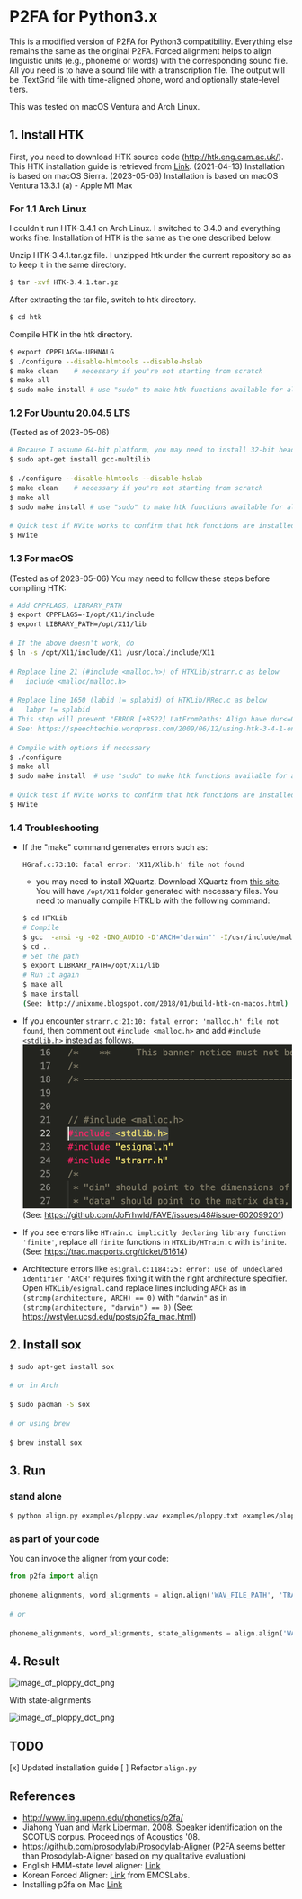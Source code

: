 # P2FA for Python3.x

This is a modified version of P2FA for Python3 compatibility.
Everything else remains the same as the original P2FA.
Forced alignment helps to align linguistic units (e.g., phoneme or
words) with the corresponding sound file. All you need is to have a
sound file with a transcription file.
The output will be .TextGrid file with time-aligned phone, word and
optionally state-level tiers.

This was tested on macOS Ventura and Arch Linux.

## 1. Install HTK
First, you need to download HTK source code (http://htk.eng.cam.ac.uk/).
This HTK installation guide is retrieved from
[Link](https://github.com/prosodylab/Prosodylab-Aligner).
(2021-04-13) Installation is based on macOS Sierra.
(2023-05-06) Installation is based on macOS Ventura 13.3.1 (a) - Apple M1 Max

### For 1.1 Arch Linux
I couldn't run HTK-3.4.1 on Arch Linux. I switched to 3.4.0
and everything works fine. Installation of HTK is the same as the one
described below.

Unzip HTK-3.4.1.tar.gz file. I unzipped htk under the current repository so as to keep it in the same directory.

```bash
$ tar -xvf HTK-3.4.1.tar.gz
```

After extracting the tar file, switch to htk directory.

```bash
$ cd htk
```

Compile HTK in the htk directory.

```bash
$ export CPPFLAGS=-UPHNALG
$ ./configure --disable-hlmtools --disable-hslab
$ make clean    # necessary if you're not starting from scratch
$ make all
$ sudo make install # use "sudo" to make htk functions available for all users
```

### 1.2 For Ubuntu 20.04.5 LTS
(Tested as of 2023-05-06)
```bash
# Because I assume 64-bit platform, you may need to install 32-bit headers and libraries first (See: https://stackoverflow.com/a/54082790/7170059)
$ sudo apt-get install gcc-multilib

$ ./configure --disable-hlmtools --disable-hslab
$ make clean    # necessary if you're not starting from scratch
$ make all
$ sudo make install # use "sudo" to make htk functions available for all users

# Quick test if HVite works to confirm that htk functions are installed correctly
$ HVite
```

### 1.3 For macOS
(Tested as of 2023-05-06)
You may need to follow these steps before compiling HTK:

```bash
# Add CPPFLAGS, LIBRARY_PATH
$ export CPPFLAGS=-I/opt/X11/include
$ export LIBRARY_PATH=/opt/X11/lib

# If the above doesn't work, do 
$ ln -s /opt/X11/include/X11 /usr/local/include/X11

# Replace line 21 (#include <malloc.h>) of HTKLib/strarr.c as below
#   include <malloc/malloc.h> 

# Replace line 1650 (labid != splabid) of HTKLib/HRec.c as below
#   labpr != splabid
# This step will prevent "ERROR [+8522] LatFromPaths: Align have dur<=0"
# See: https://speechtechie.wordpress.com/2009/06/12/using-htk-3-4-1-on-mac-os-10-5/

# Compile with options if necessary
$ ./configure 
$ make all
$ sudo make install  # use "sudo" to make htk functions available for all users

# Quick test if HVite works to confirm that htk functions are installed correctly
$ HVite
```

### 1.4 Troubleshooting
* If the "make" command generates errors such as:
    ```
    HGraf.c:73:10: fatal error: 'X11/Xlib.h' file not found
    ```
    * you may need to install XQuartz. Download XQuartz from [this site](https://www.xquartz.org/). You will have `/opt/X11` folder generated with necessary files. You need to manually compile HTKLib with the following command:
    ```bash
    $ cd HTKLib
    # Compile
    $ gcc  -ansi -g -O2 -DNO_AUDIO -D'ARCH="darwin"' -I/usr/include/malloc -Wall -Wno-switch -g -O2 -I. -DPHNALG   -c -o HGraf.o HGraf.c -I /opt/X11/include
    $ cd ..
    # Set the path
    $ export LIBRARY_PATH=/opt/X11/lib
    # Run it again
    $ make all
    $ make install
    (See: http://unixnme.blogspot.com/2018/01/build-htk-on-macos.html)
    ```
* If you encounter `strarr.c:21:10: fatal error: 'malloc.h' file not found`, then comment out `#include <malloc.h>` and add `#include <stdlib.h>` instead as follows.
    ![error1](./images/error1.png) (See: https://github.com/JoFrhwld/FAVE/issues/48#issue-602099201)

* If you see errors like `HTrain.c implicitly declaring library function 'finite'`, replace all `finite` functions in `HTKLib/HTrain.c` with `isfinite`. (See: https://trac.macports.org/ticket/61614)

* Architecture errors like `esignal.c:1184:25: error: use of undeclared identifier 'ARCH'` requires fixing it with the right architecture specifier. Open `HTKLib/esignal.c`and replace lines including `ARCH` as in `(strcmp(architecture, ARCH) == 0)` with `"darwin"` as in `(strcmp(architecture, "darwin") == 0)` (See: https://wstyler.ucsd.edu/posts/p2fa_mac.html)


## 2. Install sox

```bash
$ sudo apt-get install sox

# or in Arch

$ sudo pacman -S sox

# or using brew

$ brew install sox
```

## 3. Run

### stand alone

```bash
$ python align.py examples/ploppy.wav examples/ploppy.txt examples/ploppy.TextGrid
```

### as part of your code

You can invoke the aligner from your code:

```python
from p2fa import align

phoneme_alignments, word_alignments = align.align('WAV_FILE_PATH', 'TRANSCRIPTION_FILE_PATH')

# or 

phoneme_alignments, word_alignments, state_alignments = align.align('WAV_FILE_PATH', 'TRANSCRIPTION_FILE_PATH', state_align=True)
```

## 4. Result

![image_of_ploppy_dot_png](p2fa/_tmp/ploppy.png)

With state-alignments

![image_of_ploppy_dot_png](p2fa/_tmp/ploppy_state.png)

## TODO
[x] Updated installation guide
[ ] Refactor `align.py`

## References
- http://www.ling.upenn.edu/phonetics/p2fa/
- Jiahong Yuan and Mark Liberman. 2008. Speaker identification on the SCOTUS corpus. Proceedings of Acoustics '08.
- https://github.com/prosodylab/Prosodylab-Aligner (P2FA seems better than Prosodylab-Aligner based on my qualitative evaluation)
- English HMM-state level aligner: [Link](https://github.com/jaekookang/p2fa_state_aligner)
- Korean Forced Aligner: [Link](https://github.com/EMCSlabs/Programs/tree/master/Korean_FA) from EMCSLabs.
- Installing p2fa on Mac [Link](https://wstyler.ucsd.edu/posts/p2fa_mac.html)
